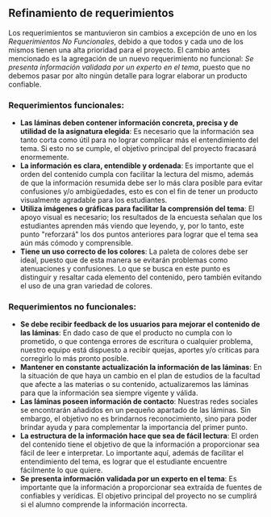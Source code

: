 ## Refinamiento de requerimientos

Los requerimientos se mantuvieron sin cambios a excepción de uno en los *Requerimientos No Funcionales*, debido a que todos y cada uno de los mismos tienen una alta prioridad para el proyecto. El cambio antes mencionado es la agregación de un nuevo requerimiento no funcional: *Se presenta información validada por un experto en el tema*, puesto que no debemos pasar por alto ningún detalle para lograr elaborar un producto confiable.

### Requerimientos funcionales:
- **Las láminas deben contener información concreta, precisa y de utilidad de la asignatura elegida**: Es necesario que la información sea tanto corta como útil para no lograr complicar más el entendimiento del tema. Si esto no se cumple, el objetivo principal del proyecto fracasará enormemente.
- **La información es clara, entendible y ordenada**: Es importante que el orden del contenido cumpla con facilitar la lectura del mismo, además de que la información resumida debe ser lo más clara posible para evitar confusiones y/o ambigüedades, esto es con el fin de tener un producto visualmente agradable para los estudiantes.
- **Utiliza imágenes o gráficas para facilitar la comprensión del tema**: El apoyo visual es necesario; los resultados de la encuesta señalan que los estudiantes aprenden más viendo que leyendo, y, por lo tanto, este punto "reforzará" los dos puntos anteriores para lograr que el tema sea aún más cómodo y comprensible.
- **Tiene un uso correcto de los colores**: La paleta de colores debe ser ideal, puesto que de esta manera se evitarán problemas como atenuaciones y confusiones. Lo que se busca en este punto es distinguir y resaltar cada elemento del contenido, pero también evitando el uso de una gran variedad de colores.

### Requerimientos no funcionales:
- **Se debe recibir feedback de los usuarios para mejorar el contenido de las láminas**: En dado caso de que el producto no cumpla con lo prometido, o que contenga errores de escritura o cualquier problema, nuestro equipo está dispuesto a recibir quejas, aportes y/o criticas para corregirlo lo más pronto posible.
- **Mantener en constante actualización la información de las láminas**: En la situación de que haya un cambio en el plan de estudios de la facultad que afecte a las materias o su contenido, actualizaremos las láminas para que la información sea siempre vigente y válida.
- **Las láminas poseen información de contacto**: Nuestras redes sociales se encontrarán añadidos en un pequeño apartado de las láminas. Sin embargo, el objetivo no es brindarnos reconocimiento, sino para poder brindar ayuda y para complementar la importancia del primer punto.
- **La estructura de la información hace que sea de fácil lectura**: El orden del contenido tiene el objetivo de que la información a proporcionar sea fácil de leer e interpretar. Lo importante aquí, además de facilitar el entendimiento del tema, es lograr que el estudiante encuentre fácilmente lo que quiere. 
- **Se presenta información validada por un experto en el tema**: Es importante que la información a proporcionar sea extraída de fuentes de confiables y verídicas. El objetivo principal del proyecto no se cumplirá si el alumno comprende la información incorrecta.
